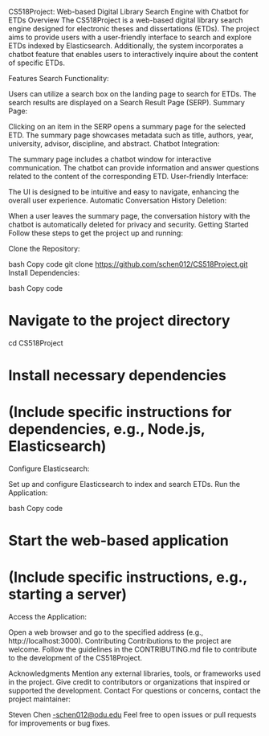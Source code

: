 CS518Project: Web-based Digital Library Search Engine with Chatbot for ETDs
Overview
The CS518Project is a web-based digital library search engine designed for electronic theses and dissertations (ETDs). The project aims to provide users with a user-friendly interface to search and explore ETDs indexed by Elasticsearch. Additionally, the system incorporates a chatbot feature that enables users to interactively inquire about the content of specific ETDs.

Features
Search Functionality:

Users can utilize a search box on the landing page to search for ETDs.
The search results are displayed on a Search Result Page (SERP).
Summary Page:

Clicking on an item in the SERP opens a summary page for the selected ETD.
The summary page showcases metadata such as title, authors, year, university, advisor, discipline, and abstract.
Chatbot Integration:

The summary page includes a chatbot window for interactive communication.
The chatbot can provide information and answer questions related to the content of the corresponding ETD.
User-friendly Interface:

The UI is designed to be intuitive and easy to navigate, enhancing the overall user experience.
Automatic Conversation History Deletion:

When a user leaves the summary page, the conversation history with the chatbot is automatically deleted for privacy and security.
Getting Started
Follow these steps to get the project up and running:

Clone the Repository:

bash
Copy code
git clone https://github.com/schen012/CS518Project.git
Install Dependencies:

bash
Copy code
# Navigate to the project directory
cd CS518Project

# Install necessary dependencies
# (Include specific instructions for dependencies, e.g., Node.js, Elasticsearch)
Configure Elasticsearch:

Set up and configure Elasticsearch to index and search ETDs.
Run the Application:

bash
Copy code
# Start the web-based application
# (Include specific instructions, e.g., starting a server)
Access the Application:

Open a web browser and go to the specified address (e.g., http://localhost:3000).
Contributing
Contributions to the project are welcome. Follow the guidelines in the CONTRIBUTING.md file to contribute to the development of the CS518Project.

Acknowledgments
Mention any external libraries, tools, or frameworks used in the project.
Give credit to contributors or organizations that inspired or supported the development.
Contact
For questions or concerns, contact the project maintainer:

Steven Chen -schen012@odu.edu
Feel free to open issues or pull requests for improvements or bug fixes.
